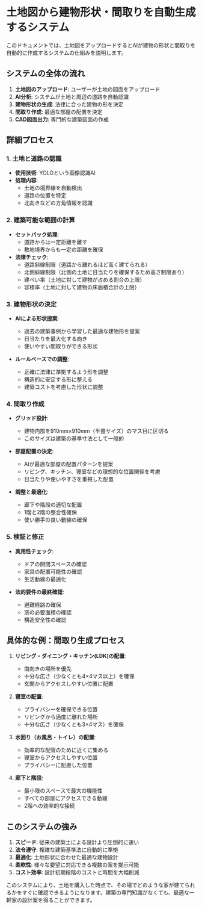 # 土地図から建物形状・間取りを自動生成するシステム

このドキュメントでは、土地図をアップロードするとAIが建物の形状と間取りを自動的に作成するシステムの仕組みを説明します。

## システムの全体の流れ

1. **土地図のアップロード**: ユーザーが土地の図面をアップロード
2. **AI分析**: システムが土地と周辺の道路を自動認識
3. **建物形状の生成**: 法律に合った建物の形を決定
4. **間取り作成**: 最適な部屋の配置を決定
5. **CAD図面出力**: 専門的な建築図面の作成

## 詳細プロセス

### 1. 土地と道路の認識

- **使用技術**: YOLOという画像認識AI
- **処理内容**:
  - 土地の境界線を自動検出
  - 道路の位置を特定
  - 北向きなどの方角情報を認識

### 2. 建築可能な範囲の計算

- **セットバック処理**:
  - 道路からは一定距離を離す
  - 敷地境界からも一定の距離を確保
- **法律チェック**:
  - 道路斜線制限（道路から離れるほど高く建てられる）
  - 北側斜線制限（北側の土地に日当たりを確保するため高さ制限あり）
  - 建ぺい率（土地に対して建物が占める割合の上限）
  - 容積率（土地に対して建物の床面積合計の上限）

### 3. 建物形状の決定

- **AIによる形状提案**:
  - 過去の建築事例から学習した最適な建物形を提案
  - 日当たりを最大化する向き
  - 使いやすい間取りができる形状

- **ルールベースでの調整**:
  - 正確に法律に準拠するよう形を調整
  - 構造的に安定する形に整える
  - 建築コストを考慮した形状に調整

### 4. 間取り作成

- **グリッド設計**:
  - 建物内部を910mm×910mm（半畳サイズ）のマス目に区切る
  - このサイズは建築の基準寸法として一般的

- **部屋配置の決定**:
  - AIが最適な部屋の配置パターンを提案
  - リビング、キッチン、寝室などの理想的な位置関係を考慮
  - 日当たりや使いやすさを重視した配置

- **調整と最適化**:
  - 廊下や階段の適切な配置
  - 1階と2階の整合性確保
  - 使い勝手の良い動線の確保

### 5. 検証と修正

- **実用性チェック**:
  - ドアの開閉スペースの確認
  - 家具の配置可能性の確認
  - 生活動線の最適化

- **法的要件の最終確認**:
  - 避難経路の確保
  - 窓の必要面積の確認
  - 構造安全性の確認

## 具体的な例：間取り生成プロセス

1. **リビング・ダイニング・キッチン(LDK)の配置**:
   - 南向きの場所を優先
   - 十分な広さ（少なくとも4×4マス以上）を確保
   - 玄関からアクセスしやすい位置に配置

2. **寝室の配置**:
   - プライバシーを確保できる位置
   - リビングから適度に離れた場所
   - 十分な広さ（少なくとも3×4マス）を確保

3. **水回り（お風呂・トイレ）の配置**:
   - 効率的な配管のために近くに集める
   - 寝室からアクセスしやすい位置
   - プライバシーに配慮した位置

4. **廊下と階段**:
   - 最小限のスペースで最大の機能性
   - すべての部屋にアクセスできる動線
   - 2階への効率的な接続

## このシステムの強み

1. **スピード**: 従来の建築士による設計より圧倒的に速い
2. **法令遵守**: 複雑な建築基準法に自動的に準拠
3. **最適化**: 土地形状に合わせた最適な建物設計
4. **柔軟性**: 様々な要望に対応できる複数の案を提示可能
5. **コスト効率**: 設計初期段階のコストと時間を大幅削減

このシステムにより、土地を購入した時点で、その場でどのような家が建てられるかをすぐに確認できるようになります。建築の専門知識がなくても、最適な一軒家の設計案を得ることができます。